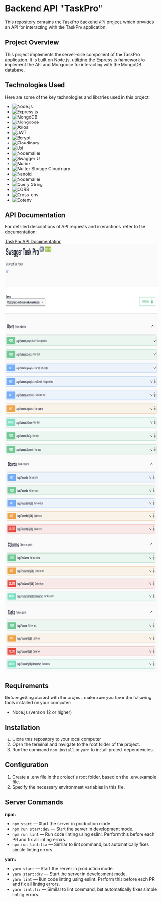 # Backend API "TaskPro"

This repository contains the TaskPro Backend API project, which provides an API for interacting with the TaskPro application.

## Project Overview

This project implements the server-side component of the TaskPro application. It is built on Node.js, utilizing the Express.js framework to implement the API and Mongoose for interacting with the MongoDB database.

## Technologies Used

Here are some of the key technologies and libraries used in this project:

- ![Node.js](https://img.shields.io/badge/Node.js-14-green)
- ![Express.js](https://img.shields.io/badge/Express.js-4.18-blue)
- ![MongoDB](https://img.shields.io/badge/MongoDB-4.4-lightgreen)
- ![Mongoose](https://img.shields.io/badge/Mongoose-7.4-orange)
- ![Axios](https://img.shields.io/badge/Axios-1.4-red)
- ![JWT](https://img.shields.io/badge/JSON%20Web%20Token-9.0-yellow)
- ![Bcrypt](https://img.shields.io/badge/Bcrypt-5.1-purple)
- ![Cloudinary](https://img.shields.io/badge/Cloudinary-1.40-brightgreen)
- ![Joi](https://img.shields.io/badge/Joi-17.9-lightblue)
- ![Nodemailer](https://img.shields.io/badge/Nodemailer-6.9-blue)
- ![Swagger UI](https://img.shields.io/badge/Swagger%20UI-5.0-lightgrey)
- ![Multer](https://img.shields.io/badge/Multer-1.4.5--lts.1-lightgrey)
- ![Multer Storage Cloudinary](https://img.shields.io/badge/Multer%20Storage%20Cloudinary-4.0-lightgrey)
- ![Nanoid](https://img.shields.io/badge/Nanoid-3.3.4-lightgrey)
- ![Nodemailer](https://img.shields.io/badge/Nodemailer-6.9-lightgrey)
- ![Query String](https://img.shields.io/badge/Query%20String-7.0-lightgrey)
- ![CORS](https://img.shields.io/badge/CORS-2.8-lightgrey)
- ![Cross-env](https://img.shields.io/badge/Cross--env-7.0-lightgrey)
- ![Dotenv](https://img.shields.io/badge/Dotenv-16.3-lightgrey)

## API Documentation

For detailed descriptions of API requests and interactions, refer to the documentation:

[TaskPro API Documentation](https://project-react-node-back.onrender.com/api-docs)
<img src="./images/users.png" alt="TaskPro API Documentation Users" width="500" height="700">
<img src="./images/boards-columns-tasks.png" alt="TaskPro API Documentation Boards-Columns-Tasks" width="500" height="700">

## Requirements

Before getting started with the project, make sure you have the following tools installed on your computer:

- Node.js (version 12 or higher)

## Installation

1. Clone this repository to your local computer.
2. Open the terminal and navigate to the root folder of the project.
3. Run the command `npm install` or `yarn` to install project dependencies.

## Configuration

1. Create a .env file in the project's root folder, based on the .env.example file.
2. Specify the necessary environment variables in this file.

## Server Commands

**npm:**

- `npm start` — Start the server in production mode.
- `npm run start:dev` — Start the server in development mode.
- `npm run lint` — Run code linting using eslint. Perform this before each PR and fix all linting errors.
- `npm run lint:fix` — Similar to lint command, but automatically fixes simple linting errors.

**yarn:**

- `yarn start` — Start the server in production mode.
- `yarn start:dev` — Start the server in development mode.
- `yarn lint` — Run code linting using eslint. Perform this before each PR and fix all linting errors.
- `yarn lint:fix` — Similar to lint command, but automatically fixes simple linting errors.
